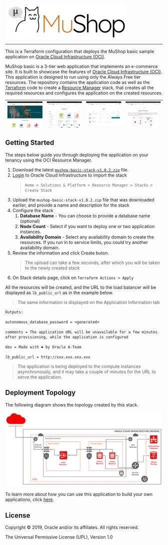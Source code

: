 ![MuShop Logo](./images/logo.png)

---

This is a Terraform configuration that deploys the MuShop basic sample application on [Oracle Cloud Infrastructure (OCI)][oci]. 

MuShop basic is a 3-tier web application that implements an e-commerce site. It is built to showcase the features of [Oracle Cloud Infrastructure (OCI)][oci]. This application is designed to run using only the Always Free tier resources. 
The repository contains the application code as well as the [Terraform][tf] code to create a [Resource Manager][orm] stack, 
that creates all the required resources and configures the application on the created resources.

| ![home](./images/screenshot/mushop.home.png) | ![browse](./images/screenshot/mushop.browse.png) | ![cart](./images/screenshot/mushop.cart.png) | ![about](./images/screenshot/mushop.about.png) |
|---|---|---|---|

## Getting Started

The steps below guide you through deploying the application on your tenancy using the OCI Resource Manager.

1. Download the latest [`mushop-basic-stack-v1.0.2.zip`](../../releases/download/v1.0.2/mushop-basic-stack-v1.0.2.zip) file.
2. [Login](https://console.us-ashburn-1.oraclecloud.com/resourcemanager/stacks/create) to Oracle Cloud Infrastructure to import the stack
    > `Home > Solutions & Platform > Resource Manager > Stacks > Create Stack`
3. Upload the `mushop-basic-stack-v1.0.2.zip` file that was downloaded earlier, and provide a name and description for the stack
4. Configure the stack
   1. **Database Name** - You can choose to provide a database name (optional)
   2. **Node Count** - Select if you want to deploy one or two application instances.
   3. **Availability Domain**  - Select any availability domain to create the resources. If you run in to service limits, you could try another availability domain.
5. Review the information and click Create buton. 
   > The upload can take a few seconds, after which you will be taken to the newly created stack
6. On Stack details page, click on `Terraform Actions > Apply`

All the resources will be created, and the URL to the load balancer will be displayed as `lb_public_url` as in the example below.
> The same information is displayed on the Application Information tab

```text
Outputs:

autonomous_database_password = <generated>

comments = The application URL will be unavailable for a few minutes after provisioning, while the application is configured

dev = Made with ❤ by Oracle A-Team

lb_public_url = http://xxx.xxx.xxx.xxx 
```

> The application is being deployed to the compute instances asynchronously, and it may take a couple of minutes for the URL to serve the application.

## Deployment Topology

The following diagram shows the topology created by this stack.

![MuShop Basic Infra](./images/basic/00-Topology.png)

To learn more about how you can use this application to build your own applications, click [here](./deploy/basic/README.md).

## License

Copyright © 2019, Oracle and/or its affiliates. All rights reserved.

The Universal Permissive License (UPL), Version 1.0

[oci]: https://cloud.oracle.com/en_US/cloud-infrastructure
[orm]: https://docs.cloud.oracle.com/iaas/Content/ResourceManager/Concepts/resourcemanager.htm
[tf]: https://www.terraform.io
